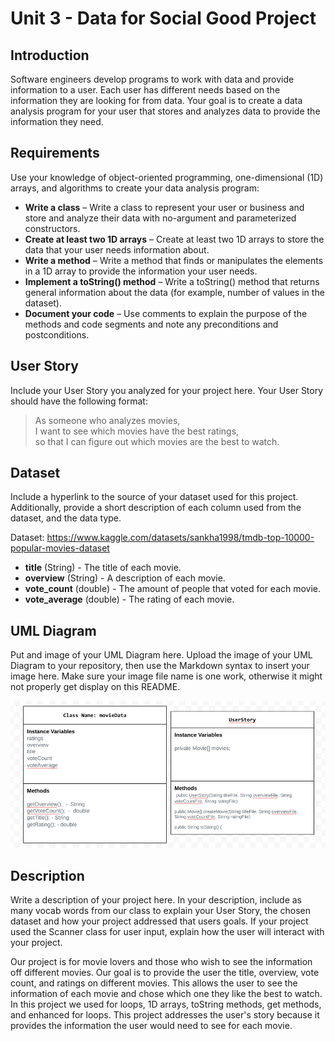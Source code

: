 # Unit 3 - Data for Social Good Project

## Introduction

Software engineers develop programs to work with data and provide information to a user. Each user has different needs based on the information they are looking for from data. Your goal is to create a data analysis program for your user that stores and analyzes data to provide the information they need.

## Requirements

Use your knowledge of object-oriented programming, one-dimensional (1D) arrays, and algorithms to create your data analysis program:
- **Write a class** – Write a class to represent your user or business and store and analyze their data with no-argument and parameterized constructors.
- **Create at least two 1D arrays** – Create at least two 1D arrays to store the data that your user needs information about.
- **Write a method** – Write a method that finds or manipulates the elements in a 1D array to provide the information your user needs.
- **Implement a toString() method** – Write a toString() method that returns general information about the data (for example, number of values in the dataset).
- **Document your code** – Use comments to explain the purpose of the methods and code segments and note any preconditions and postconditions.

## User Story

Include your User Story you analyzed for your project here. Your User Story should have the following format:

> As someone who analyzes movies, <br>
> I want to see which movies have the best ratings, <br>
> so that I can figure out which movies are the best to watch.

## Dataset

Include a hyperlink to the source of your dataset used for this project. Additionally, provide a short description of each column used from the dataset, and the data type.


Dataset: https://www.kaggle.com/datasets/sankha1998/tmdb-top-10000-popular-movies-dataset
- **title** (String) - The title of each movie.
- **overview** (String) - A description of each movie.
- **vote_count** (double) - The amount of people that voted for each movie.
- **vote_average** (double) - The rating of each movie.
## UML Diagram

Put and image of your UML Diagram here. Upload the image of your UML Diagram to your repository, then use the Markdown syntax to insert your image here. Make sure your image file name is one work, otherwise it might not properly get display on this README.

![alt text](image.png)

## Description

Write a description of your project here. In your description, include as many vocab words from our class to explain your User Story, the chosen dataset and how your project addressed that users goals. If your project used the Scanner class for user input, explain how the user will interact with your project.

Our project is for movie lovers and those who wish to see the information off different movies. Our goal is to provide the user the title, overview, vote count, and ratings on different movies. This allows the user to see the information of each movie and chose which one they like the best to watch. In this project we used for loops, 1D arrays, toString methods, get methods, and enhanced for loops. This project addresses the user's story because it provides the information the user would need to see for each movie. 
